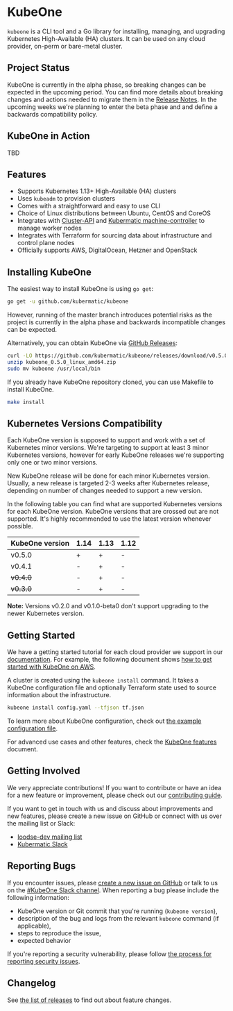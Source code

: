 # KubeOne

<!--[![GoDoc](https://godoc.org/github.com/kubermatic/kubeone?status.svg)](https://godoc.org/github.com/kubermatic/kubeone) [![Go Report Card](https://goreportcard.com/badge/github.com/kubermatic/kubeone)](https://goreportcard.com/report/github.com/kubermatic/kubeone)-->

`kubeone` is a CLI tool and a Go library for installing, managing, and upgrading Kubernetes High-Available (HA) clusters. It can be used on any cloud provider, on-perm or bare-metal cluster.

## Project Status

KubeOne is currently in the alpha phase, so breaking changes can be expected in the upcoming period.
You can find more details about breaking changes and actions needed to migrate them in the [Release Notes](https://github.com/kubermatic/kubeone/releases). In the upcoming weeks we're planning to enter the beta phase and and define a backwards compatibility policy.

## KubeOne in Action

TBD

## Features

* Supports Kubernetes 1.13+ High-Available (HA) clusters
* Uses `kubeadm` to provision clusters
* Comes with a straightforward and easy to use CLI
* Choice of Linux distributions between Ubuntu, CentOS and CoreOS
* Integrates with [Cluster-API](https://github.com/kubernetes-sigs/cluster-api) and [Kubermatic machine-controller](https://github.com/kubermatic/machine-controller) to manage worker nodes
* Integrates with Terraform for sourcing data about infrastructure and control plane nodes
* Officially supports AWS, DigitalOcean, Hetzner and OpenStack

## Installing KubeOne

The easiest way to install KubeOne is using `go get`:
```bash
go get -u github.com/kubermatic/kubeone
```
However, running of the master branch introduces potential risks as the project is currently in the alpha phase and backwards incompatible changes can be expected.

Alternatively, you can obtain KubeOne via [GitHub Releases](https://github.com/kubermatic/kubeone/releases):
```bash
curl -LO https://github.com/kubermatic/kubeone/releases/download/v0.5.0/kubeone_0.5.0_linux_amd64.zip
unzip kubeone_0.5.0_linux_amd64.zip
sudo mv kubeone /usr/local/bin
```

If you already have KubeOne repository cloned, you can use Makefile to install KubeOne.
```bash
make install
```

## Kubernetes Versions Compatibility

Each KubeOne version is supposed to support and work with a set of Kubernetes minor versions. We're targeting to support at least 3 minor Kubernetes versions, however for early KubeOne releases we're supporting only one or two minor versions.

New KubeOne release will be done for each minor Kubernetes version. Usually, a new release is targeted 2-3 weeks after Kubernetes release, depending on number of changes needed to support a new version.

In the following table you can find what are supported Kubernetes versions for each KubeOne version. KubeOne versions that are crossed out are not supported. It's highly recommended to use the latest version whenever possible.

| KubeOne version | 1.14 | 1.13 | 1.12 |
|-----------------|------|------|------|
| v0.5.0 | + | + | - |
| v0.4.1 | - | + | - |
| <s>v0.4.0<s> | - | + | - |
| <s>v0.3.0<s> | - | + | - |

**Note:** Versions v0.2.0 and v0.1.0-beta0 don't support upgrading to the newer Kubernetes version.

## Getting Started

We have a getting started tutorial for each cloud provider we support in our [documentation](./docs).
For example, the following document shows [how to get started with KubeOne on AWS](./docs/quickstart-aws.md).

A cluster is created using the `kubeone install` command. It takes a KubeOne configuration file and
optionally Terraform state used to source information about the infrastructure.
```bash
kubeone install config.yaml --tfjson tf.json
```
To learn more about KubeOne configuration, check out [the example configuration file](./config.yaml.dist).

For advanced use cases and other features, check the [KubeOne features](https://github.com/kubermatic/kubeone#features) document.

## Getting Involved

We very appreciate contributions! If you want to contribute or have an idea for a new feature or improvement, please check out our [contributing guide][2].

If you want to get in touch with us and discuss about improvements and new features, please create a new issue on GitHub or connect with us over the mailing list or Slack:

* [loodse-dev mailing list](https://groups.google.com/forum/#!forum/loodse-dev)
* [Kubermatic Slack](http://slack.kubermatic.io/)

## Reporting Bugs

If you encounter issues, please [create a new issue on GitHub][1] or talk to us on the [#KubeOne Slack channel][12]. When reporting a bug please include the following information:

* KubeOne version or Git commit that you're running (`kubeone version`),
* description of the bug and logs from the relevant `kubeone` command (if applicable),
* steps to reproduce the issue,
* expected behavior

If you're reporting a security vulnerability, please follow [the process for reporting security issues](https://github.com/kubermatic/kubeone/blob/master/CONTRIBUTING.md#reporting-a-security-vulnerability).

## Changelog

See [the list of releases][3] to find out about feature changes.

[1]: https://github.com/kubermatic/KubeOne/issues
[2]: https://github.com/kubermatic/KubeOne/blob/master/CONTRIBUTING.md
[3]: https://github.com/kubermatic/KubeOne/releases
[4]: https://github.com/kubermatic/KubeOne/blob/master/CODE_OF_CONDUCT.md

[11]: https://groups.google.com/forum/#!forum/projectKubeOne
[12]: https://kubermatic.slack.com/messages/KubeOne

[21]: https://kubermatic.github.io/KubeOne/
